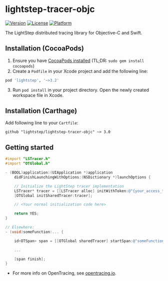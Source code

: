 # lightstep-tracer-objc

[![Version](https://img.shields.io/cocoapods/v/lightstep.svg?style=flat)](http://cocoapods.org/pods/lightstep)
[![License](https://img.shields.io/cocoapods/l/lightstep.svg?style=flat)](http://cocoapods.org/pods/lightstep)
[![Platform](https://img.shields.io/cocoapods/p/lightstep.svg?style=flat)](http://cocoapods.org/pods/lightstep)

The LightStep distributed tracing library for Objective-C and Swift.

## Installation (CocoaPods)

1. Ensure you have [CocoaPods installed](https://guides.cocoapods.org/using/getting-started.html) (TL;DR: `sudo gem install cocoapods`)
2. Create a `Podfile` in your Xcode project and add the following line:

```ruby
pod 'lightstep', '~>3.2'
```

3. Run `pod install` in your project directory. Open the newly created workspace file in Xcode.

## Installation (Carthage)

Add following line to your `Cartfile`:

```
github "lightstep/lightstep-tracer-objc" ~> 3.0
```

## Getting started

```objectivec
#import "LSTracer.h"
#import "OTGlobal.h"

- (BOOL)application:(UIApplication *)application
    didFinishLaunchingWithOptions:(NSDictionary *)launchOptions {

    // Initialize the LightStep tracer implementation
    LSTracer* tracer = [[LSTracer alloc] initWithToken:@"{your_access_token}"];
    [OTGlobal initSharedTracer:tracer];

    // <Your normal initialization code here>

    return YES;
}

// Elsewhere:
- (void)someFunction:... {

    id<OTSpan> span = [[OTGlobal sharedTracer] startSpan:@"someFunction:"];

    ...

    [span finish];
}
```

* For more info on OpenTracing, see [opentracing.io](http://opentracing.io).
